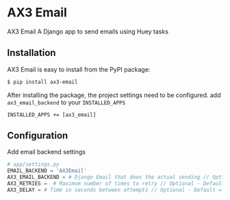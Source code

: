 # AX3 Email

AX3 Email A Django app to send emails using Huey tasks

## Installation
AX3 Email is easy to install from the PyPI package:

```bash
$ pip install ax3-email
```

After installing the package, the project settings need to be configured.
add `ax3_email_backend` to your `INSTALLED_APPS`

`INSTALLED_APPS += [ax3_email]`
## Configuration

Add email backend settings

```python 
# app/settings.py
EMAIL_BACKEND = 'AX3Email'
AX3_EMAIL_BACKEND = # Django Email that does the actual sending // Optional - Default smtp (django)
AX3_RETRIES =  # Maximum number of times to retry // Optional - Default 3
AX3_DELAY = # Time in seconds between attempts // Optional - Default = 600
```
